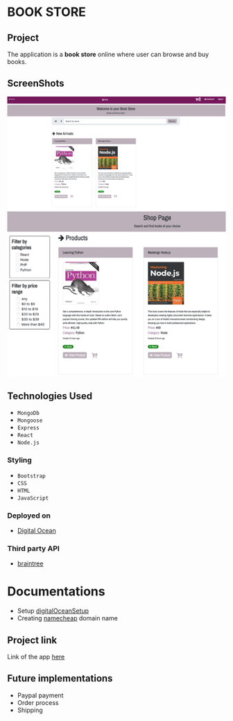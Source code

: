 # BOOK STORE

## Project 

The application is a **book store** online where user can browse and buy books.

## ScreenShots

![Screenshot](image/img1.png)
![Screenshot](image/img2.png)


## Technologies Used

- `MongoDb`
- `Mongoose`
- `Express`
- `React`
- `Node.js`

### Styling

- `Bootstrap`
- `CSS`
- `HTML`
- `JavaScript`

### Deployed on 
- [Digital Ocean](https://cloud.digitalocean.com/projects/b68048f4-938b-4274-a0be-6ff3dc8c8c67/resources?i=b12cb7)

### Third party API
- [braintree](https://www.npmjs.com/package/braintree-web-drop-in-react)

# Documentations
- Setup [digitalOceanSetup](https://www.digitalocean.com/community/tutorials/how-to-install-node-js-on-ubuntu-18-04)
- Creating [namecheap](https://www.namecheap.com/domains/registration/results.aspx?domain=bookstore) domain name

## Project link
Link of the app [here](http://138.197.209.39/)

## Future implementations

- Paypal payment
- Order process
- Shipping
